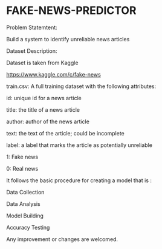 # FAKE-NEWS-PREDICTOR
Problem Statemtent: 

Build a system to identify unreliable news articles


Dataset Description:

Dataset is taken from Kaggle

https://www.kaggle.com/c/fake-news

train.csv: A full training dataset with the following attributes:

id: unique id for a news article

title: the title of a news article

author: author of the news article

text: the text of the article; could be incomplete

label: a label that marks the article as potentially unreliable

1: Fake news

0: Real news


It follows the basic procedure for creating a model that is :

Data Collection

Data Analysis

Model Building

Accuracy Testing

Any improvement or changes are welcomed.
